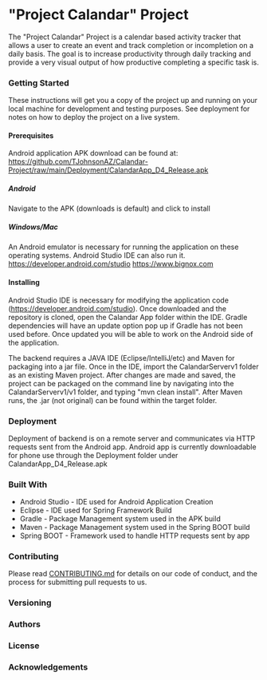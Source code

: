 # "Project Calandar" Project
The "Project Calandar" Project is a calendar based activity tracker that allows a user to create an event and track completion or incompletion on a daily basis. The goal is to increase productivity through daily tracking and provide a very visual output of how productive completing a specific task is.

### Getting Started
These instructions will get you a copy of the project up and running on your local machine for development and testing purposes. See deployment for notes on how to deploy the project on a live system.

#### Prerequisites
Android application APK download can be found at:
https://github.com/TJohnsonAZ/Calandar-Project/raw/main/Deployment/CalandarApp_D4_Release.apk

##### Android
Navigate to the APK (downloads is default) and click to install

##### Windows/Mac 
An Android emulator is necessary for running the application on these operating systems. Android Studio IDE can also run it.
https://developer.android.com/studio
https://www.bignox.com

#### Installing
Android Studio IDE is necessary for modifying the application code (https://developer.android.com/studio). Once downloaded and the repository is cloned, open the Calandar App folder within the IDE. Gradle dependencies will have an update option pop up if Gradle has not been used before. Once updated you will be able to work on the Android side of the application.

The backend requires a JAVA IDE (Eclipse/IntelliJ/etc) and Maven for packaging into a jar file. Once in the IDE, import the CalandarServerv1 folder as an existing Maven project. After changes are made and saved, the project can be packaged on the command line by navigating into the CalandarServerv1/v1 folder, and typing "mvn clean install". After Maven runs, the .jar (not original) can be found within the target folder.

### Deployment
Deployment of backend is on a remote server and communicates via HTTP requests sent from the Android app. Android app is currently downloadable for phone use through the Deployment folder under CalandarApp_D4_Release.apk

### Built With
- Android Studio - IDE used for Android Application Creation
- Eclipse - IDE used for Spring Framework Build 
- Gradle - Package Management system used in the APK build
- Maven - Package Management system used in the Spring BOOT build
- Spring BOOT - Framework used to handle HTTP requests sent by app

### Contributing
Please read [CONTRIBUTING.md](https://github.com/TJohnsonAZ/Calandar-Project/blob/main/CONTRIBUTING.md) for details on our code of conduct, and the process for submitting pull requests to us.

### Versioning

### Authors

### License

### Acknowledgements
